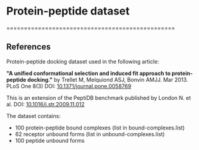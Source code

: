 # Protein-peptide dataset
================================================


References
---------

Protein-peptide docking dataset used in the following article:

**"A unified conformational selection and induced fit approach to protein-peptide docking."**
by Trellet M, Melquiond ASJ, Bonvin AMJJ. Mar 2013. PLoS One 8(3)
DOI: [10.1371/journal.pone.0058769](http://journals.plos.org/plosone/article?id=10.1371/journal.pone.0058769)

This is an extension of the PeptiDB benchmark published by London N. et al. 
DOI: [10.1016/j.str.2009.11.012](https://www.ncbi.nlm.nih.gov/pubmed/20159464)

The dataset contains:
- 100 protein-peptide bound complexes (list in bound-complexes.list)
- 62 receptor unbound forms (list in unbound-complexes.list)
- 100 peptide unbound forms


